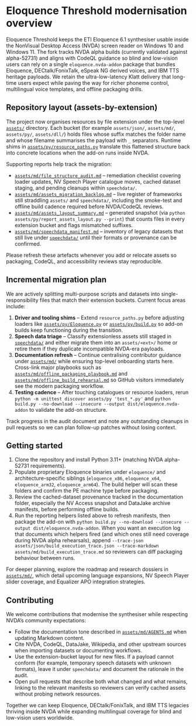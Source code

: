 # Eloquence Threshold modernisation overview

Eloquence Threshold keeps the ETI Eloquence 6.1 synthesiser usable inside the NonVisual Desktop Access (NVDA) screen reader on Windows 10 and Windows 11. The fork tracks NVDA alpha builds (currently validated against alpha-52731) and aligns with CodeQL guidance so blind and low-vision users can rely on a single `eloquence.nvda-addon` package that bundles Eloquence, DECtalk/FonixTalk, eSpeak NG derived voices, and IBM TTS heritage payloads. We retain the ultra-low-latency Klatt delivery that long-time users expect while paving the way for richer phoneme control, multilingual voice templates, and offline packaging drills.

## Repository layout (assets-by-extension)
The project now organises resources by file extension under the top-level [`assets/`](assets) directory. Each bucket (for example `assets/json/`, `assets/md/`, `assets/py/`, `assets/dll/`) holds files whose suffix matches the folder name and whose filename summarises the payload with `_` separators. Runtime shims in [`assets/py/resource_paths.py`](assets/py/resource_paths.py) translate this flattened structure back into concrete locations when the add-on runs inside NVDA.

Supporting reports help track the migration:

- [`assets/md/file_structure_audit.md`](assets/md/file_structure_audit.md) – remediation checklist covering loader updates, NV Speech Player catalogue moves, cached dataset staging, and pending cleanups within `speechdata/`.
- [`assets/md/assets_migration_backlog.md`](assets/md/assets_migration_backlog.md) – live register of frameworks still straddling `assets/` and `speechdata/`, including the smoke-test and offline build cadence required before NVDA/CodeQL reviews.
- [`assets/md/assets_layout_summary.md`](assets/md/assets_layout_summary.md) – generated snapshot (via `python assets/py/report_assets_layout.py --print`) that counts files in every extension bucket and flags mismatched suffixes.
- [`assets/md/speechdata_manifest.md`](assets/md/speechdata_manifest.md) – inventory of legacy datasets that still live under [`speechdata/`](speechdata/) until their formats or provenance can be confirmed.

Please refresh these artefacts whenever you add or relocate assets so packaging, CodeQL, and accessibility reviews stay reproducible.

## Incremental migration plan
We are actively splitting multi-purpose scripts and datasets into single-responsibility files that match their extension buckets. Current focus areas include:

1. **Driver and tooling shims** – Extend `resource_paths.py` before adjusting loaders like [`assets/py/Eloquence.py`](assets/py/Eloquence.py) or [`assets/py/build.py`](assets/py/build.py) so add-on builds keep functioning during the transition.
2. **Speech data triage** – Classify extensionless assets still staged in [`speechdata/`](speechdata/) and either migrate them into an `assets/<ext>/` home or retire them if they duplicate incompatible NVDA-era payloads.
3. **Documentation refresh** – Continue centralising contributor guidance under [`assets/md/`](assets/md/) while ensuring top-level onboarding starts here. Cross-link major playbooks such as [`assets/md/offline_packaging_playbook.md`](assets/md/offline_packaging_playbook.md) and [`assets/md/offline_build_rehearsal.md`](assets/md/offline_build_rehearsal.md) so GitHub visitors immediately see the modern packaging workflow.
4. **Testing cadence** – After touching catalogues or resource loaders, rerun `python -m unittest discover assets/py 'test_*.py'` and `python build.py --no-download --insecure --output dist/eloquence.nvda-addon` to validate the add-on structure.

Track progress in the audit document and note any outstanding cleanups in pull requests so we can plan follow-up patches without losing context.

## Getting started
1. Clone the repository and install Python 3.11+ (matching NVDA alpha-52731 requirements).
2. Populate proprietary Eloquence binaries under `eloquence/` and architecture-specific siblings (`eloquence_x86`, `eloquence_x64`, `eloquence_arm32`, `eloquence_arm64`). The build helper will scan these folders and confirm the PE machine type before packaging.
3. Review the cached-dataset provenance tracked in the documentation folder, especially the NV Access snapshot and DataJake archive manifests, before performing offline builds.
4. Run the reporting helpers listed above to refresh manifests, then package the add-on with `python build.py --no-download --insecure --output dist/eloquence.nvda-addon`. When you want an execution log that documents which helpers fired (and which ones still need coverage during NVDA alpha rehearsals), append `--trace-json assets/json/build_execution_trace.json --trace-markdown assets/md/build_execution_trace.md` so reviewers can diff packaging behaviour between runs.

For deeper planning, explore the roadmap and research dossiers in [`assets/md/`](assets/md/), which detail upcoming language expansions, NV Speech Player slider coverage, and Equalizer APO integration strategies.

## Contributing
We welcome contributions that modernise the synthesiser while respecting NVDA’s community expectations:

- Follow the documentation tone described in [`assets/md/AGENTS.md`](assets/md/AGENTS.md) when updating Markdown content.
- Cite NVDA, CodeQL, DataJake, Wikipedia, and other upstream sources when importing datasets or documenting workflows.
- Use the extension-bucket layout for new files. If a payload cannot conform (for example, temporary speech datasets with unknown formats), leave it under `speechdata/` and document the rationale in the audit.
- Open pull requests that describe both what changed and what remains, linking to the relevant manifests so reviewers can verify cached assets without probing network resources.

Together we can keep Eloquence, DECtalk/FonixTalk, and IBM TTS legacies thriving inside NVDA while expanding multilingual coverage for blind and low-vision users worldwide.
